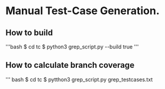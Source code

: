 # Manual Test-Case Generation.

## How to build
'''bash
$ cd tc 
$ python3 grep\_script.py --build true
'''

## How to calculate branch coverage
''' bash
$ cd tc
$ pytthon3 grep\_script.py grep\_testcases.txt 
